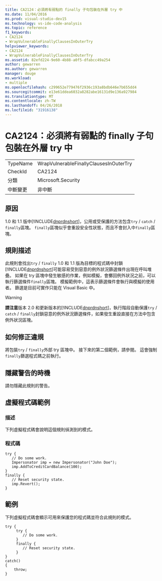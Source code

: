 ```yaml
---
title: CA2124：必須將有弱點的 finally 子句包裝在外層 try 中
ms.date: 11/04/2016
ms.prod: visual-studio-dev15
ms.technology: vs-ide-code-analysis
ms.topic: reference
f1_keywords:
- CA2124
- WrapVulnerableFinallyClausesInOuterTry
helpviewer_keywords:
- CA2124
- WrapVulnerableFinallyClausesInOuterTry
ms.assetid: 82efd224-9e60-4b88-a0f5-dfabcc49a254
author: gewarren
ms.author: gewarren
manager: douge
ms.workload:
- multiple
ms.openlocfilehash: c299652e779476f2936c193a8bdb646e7b655dd4
ms.sourcegitcommit: e13e61ddea6032a8282abe16131d9e136a927984
ms.translationtype: MT
ms.contentlocale: zh-TW
ms.lasthandoff: 04/26/2018
ms.locfileid: "31916138"
---
```

# <a name="ca2124-wrap-vulnerable-finally-clauses-in-outer-try"></a>CA2124：必須將有弱點的 finally 子句包裝在外層 try 中
|||
|-|-|
|TypeName|WrapVulnerableFinallyClausesInOuterTry|
|CheckId|CA2124|
|分類|Microsoft.Security|
|中斷變更|非中斷|

## <a name="cause"></a>原因
 1.0 和 1.1 版中[!INCLUDE[dnprdnshort](../code-quality/includes/dnprdnshort_md.md)]，公用或受保護的方法包含`try` / `catch` / `finally`區塊。 `finally`區塊似乎會重設安全性狀態，而且不會封入中`finally`區塊。

## <a name="rule-description"></a>規則描述
 此規則會找出`try` / `finally` 1.0 和 1.1 版為目標的程式碼中封鎖[!INCLUDE[dnprdnshort](../code-quality/includes/dnprdnshort_md.md)]可能容易受到惡意的例外狀況篩選條件出現在呼叫堆疊。 如果在 try 區塊中發生敏感的作業，例如模擬，會擲回例外狀況之前，可以執行篩選條件`finally`區塊。 模擬範例中，這表示篩選條件會執行與模擬的使用者。 篩選是目前可實作只能在 Visual Basic 中。

> [!WARNING]
>  **請注意**版本 2.0 和更新版本的[!INCLUDE[dnprdnshort](../code-quality/includes/dnprdnshort_md.md)]，執行階段自動保護`try` / `catch` /  `finally`封鎖惡意的例外狀況篩選條件，如果發生重設直接在方法中包含例外狀況區塊。

## <a name="how-to-fix-violations"></a>如何修正違規
 將包裝`try` / `finally`外部 try 區塊中。 接下來的第二個範例，請參閱。 這會強制`finally`篩選程式碼之前執行。

## <a name="when-to-suppress-warnings"></a>隱藏警告的時機
 請勿隱藏此規則的警告。

## <a name="pseudo-code-example"></a>虛擬程式碼範例

### <a name="description"></a>描述
 下列虛擬程式碼會說明這個規則偵測到的模式。

### <a name="code"></a>程式碼

```
try {
   // Do some work.
   Impersonator imp = new Impersonator("John Doe");
   imp.AddToCreditCardBalance(100);
}
finally {
   // Reset security state.
   imp.Revert();
}
```

## <a name="example"></a>範例
 下列虛擬程式碼會顯示可用來保護您的程式碼並符合此規則的模式。

```
try {
     try {
        // Do some work.
     }
     finally {
        // Reset security state.
     }
}
catch()
{
    throw;
}
```